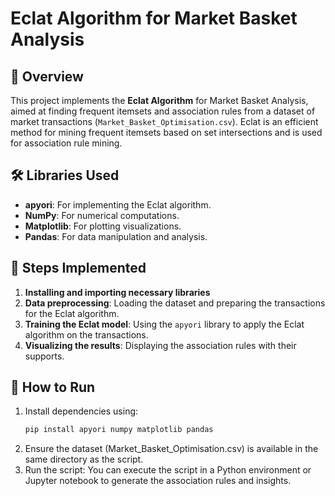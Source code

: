 # Eclat Algorithm for Market Basket Analysis

## 📌 Overview  
This project implements the **Eclat Algorithm** for Market Basket Analysis, aimed at finding frequent itemsets and association rules from a dataset of market transactions (`Market_Basket_Optimisation.csv`). Eclat is an efficient method for mining frequent itemsets based on set intersections and is used for association rule mining.

## 🛠 Libraries Used  
- **apyori**: For implementing the Eclat algorithm.
- **NumPy**: For numerical computations.
- **Matplotlib**: For plotting visualizations.
- **Pandas**: For data manipulation and analysis.

## 🔧 Steps Implemented  
1. **Installing and importing necessary libraries**  
2. **Data preprocessing**: Loading the dataset and preparing the transactions for the Eclat algorithm.
3. **Training the Eclat model**: Using the `apyori` library to apply the Eclat algorithm on the transactions.
4. **Visualizing the results**: Displaying the association rules with their supports.

## 🚀 How to Run  
1. Install dependencies using:  
   ```bash
   pip install apyori numpy matplotlib pandas
2. Ensure the dataset (Market_Basket_Optimisation.csv) is available in the same directory as the script.
3. Run the script:
You can execute the script in a Python environment or Jupyter notebook to generate the association rules and insights.